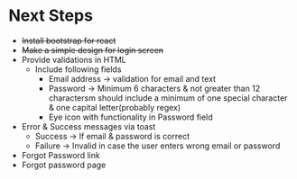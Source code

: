 # Next Steps

- ~~Install bootstrap for react~~
- ~~Make a simple design for login screen~~
- Provide validations in HTML
  - Include following fields
    - Email address -> validation for email and text
    - Password -> Minimum 6 characters & not greater than 12 charactersm should include a minimum of one special character & one capital letter(probably regex)
    - Eye icon with functionality in Password field
- Error & Success messages via toast
  - Success -> If email & password is correct
  - Failure -> Invalid in case the user enters wrong email or password
- Forgot Password link
- Forgot password page
